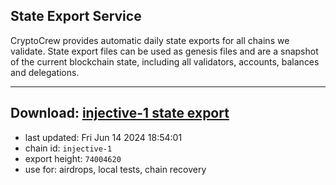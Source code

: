 ## State Export Service
CryptoCrew provides automatic daily state exports for all chains we validate. State export files can be used as genesis files and are a snapshot of the current blockchain state, including all validators, accounts, balances and delegations.

---
**Download: [injective-1 state export](https://dl-eu2.ccvalidators.com/SERVICE/injective/injective-1_export_74004620.json)**
---

- last updated: Fri Jun 14 2024 18:54:01
- chain id: `injective-1`
- export height: `74004620`
- use for: airdrops, local tests, chain recovery
